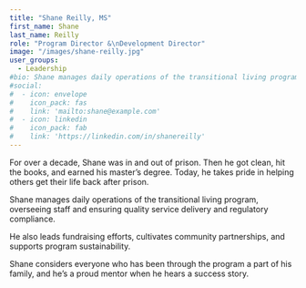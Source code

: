 ```yaml
---
title: "Shane Reilly, MS"
first_name: Shane
last_name: Reilly
role: "Program Director &\nDevelopment Director"
image: "/images/shane-reilly.jpg"
user_groups:
  - Leadership
#bio: Shane manages daily operations of the transitional living program, overseeing staff and ensuring quality service delivery and regulatory compliance. He also leads fundraising efforts, cultivates community partnerships, and supports program sustainability.
#social:
#  - icon: envelope
#    icon_pack: fas
#    link: 'mailto:shane@example.com'
#  - icon: linkedin
#    icon_pack: fab
#    link: 'https://linkedin.com/in/shanereilly'
---
```


<p>For over a decade, Shane was in and out of prison. Then he got clean, hit the books, and earned his master’s degree. Today, he takes pride in helping others get their life back after prison.</p>

<p>Shane manages daily operations of the transitional living program, overseeing staff and ensuring quality service delivery and regulatory compliance.</p>

<p>He also leads fundraising efforts, cultivates community partnerships, and supports program sustainability.</p>

<p>Shane considers everyone who has been through the program a part of his family, and he’s a proud mentor when he hears a success story.</p>

